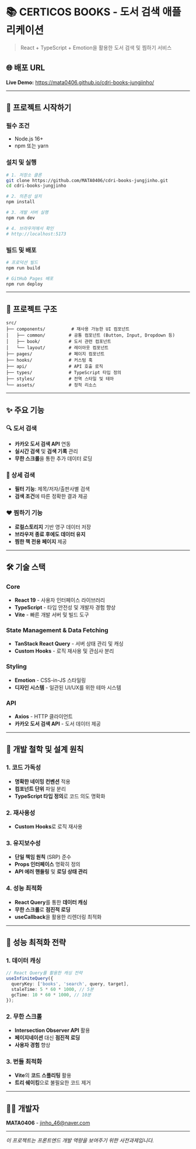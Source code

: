 # 📚 CERTICOS BOOKS - 도서 검색 애플리케이션

> React + TypeScript + Emotion을 활용한 도서 검색 및 찜하기 서비스

## 🌐 배포 URL

**Live Demo:** https://mata0406.github.io/cdri-books-jungjinho/

---

## 🚀 프로젝트 시작하기

### 필수 조건

- Node.js 16+
- npm 또는 yarn

### 설치 및 실행

```bash
# 1. 저장소 클론
git clone https://github.com/MATA0406/cdri-books-jungjinho.git
cd cdri-books-jungjinho

# 2. 의존성 설치
npm install

# 3. 개발 서버 실행
npm run dev

# 4. 브라우저에서 확인
# http://localhost:5173
```

### 빌드 및 배포

```bash
# 프로덕션 빌드
npm run build

# GitHub Pages 배포
npm run deploy
```

---

## 📁 프로젝트 구조

```
src/
├── components/          # 재사용 가능한 UI 컴포넌트
│   ├── common/         # 공통 컴포넌트 (Button, Input, Dropdown 등)
│   ├── book/           # 도서 관련 컴포넌트
│   └── layout/         # 레이아웃 컴포넌트
├── pages/              # 페이지 컴포넌트
├── hooks/              # 커스텀 훅
├── api/                # API 호출 로직
├── types/              # TypeScript 타입 정의
├── styles/             # 전역 스타일 및 테마
└── assets/             # 정적 리소스
```

---

## ✨ 주요 기능

### 🔍 도서 검색

- **카카오 도서 검색 API** 연동
- **실시간 검색** 및 **검색 기록** 관리
- **무한 스크롤**을 통한 추가 데이터 로딩

### 🎯 상세 검색

- **필터 기능**: 제목/저자/출판사별 검색
- **검색 조건**에 따른 정확한 결과 제공

### ❤️ 찜하기 기능

- **로컬스토리지** 기반 영구 데이터 저장
- **브라우저 종료 후에도 데이터 유지**
- **찜한 책 전용 페이지** 제공

---

## 🛠 기술 스택

### Core

- **React 19** - 사용자 인터페이스 라이브러리
- **TypeScript** - 타입 안전성 및 개발자 경험 향상
- **Vite** - 빠른 개발 서버 및 빌드 도구

### State Management & Data Fetching

- **TanStack React Query** - 서버 상태 관리 및 캐싱
- **Custom Hooks** - 로직 재사용 및 관심사 분리

### Styling

- **Emotion** - CSS-in-JS 스타일링
- **디자인 시스템** - 일관된 UI/UX를 위한 테마 시스템

### API

- **Axios** - HTTP 클라이언트
- **카카오 도서 검색 API** - 도서 데이터 제공

---

## 🎯 개발 철학 및 설계 원칙

### 1. **코드 가독성**

- **명확한 네이밍 컨벤션** 적용
- **컴포넌트 단위** 파일 분리
- **TypeScript 타입 정의**로 코드 의도 명확화

### 2. **재사용성**

- **Custom Hooks**로 로직 재사용

### 3. **유지보수성**

- **단일 책임 원칙** (SRP) 준수
- **Props 인터페이스** 명확히 정의
- **API 에러 핸들링** 및 **로딩 상태 관리**

### 4. **성능 최적화**

- **React Query**를 통한 **데이터 캐싱**
- **무한 스크롤**로 **점진적 로딩**
- **useCallback**을 활용한 리렌더링 최적화

---

## 🔧 성능 최적화 전략

### 1. **데이터 캐싱**

```typescript
// React Query를 활용한 캐싱 전략
useInfiniteQuery({
  queryKey: ['books', 'search', query, target],
  staleTime: 5 * 60 * 1000, // 5분
  gcTime: 10 * 60 * 1000, // 10분
});
```

### 2. **무한 스크롤**

- **Intersection Observer API** 활용
- **페이지네이션** 대신 **점진적 로딩**
- **사용자 경험** 향상

### 3. **번들 최적화**

- **Vite**의 **코드 스플리팅** 활용
- **트리 쉐이킹**으로 불필요한 코드 제거

---

## 👨‍💻 개발자

**MATA0406** - jinho_46@naver.com

---

_이 프로젝트는 프론트엔드 개발 역량을 보여주기 위한 사전과제입니다._
